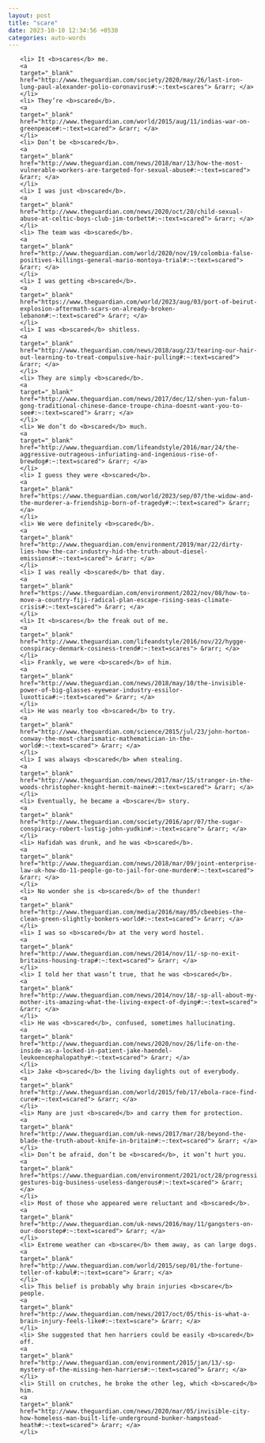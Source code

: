 ```yaml
---
layout: post
title: "scare"
date: 2023-10-10 12:34:56 +0530
categories: auto-words
---
```

<ol>

    <li> It <b>scares</b> me.
    <a 
    target="_blank" 
    href="http://www.theguardian.com/society/2020/may/26/last-iron-lung-paul-alexander-polio-coronavirus#:~:text=scares"> &rarr; </a>
    </li>
    <li> They’re <b>scared</b>.
    <a 
    target="_blank" 
    href="http://www.theguardian.com/world/2015/aug/11/indias-war-on-greenpeace#:~:text=scared"> &rarr; </a>
    </li>
    <li> Don’t be <b>scared</b>.
    <a 
    target="_blank" 
    href="http://www.theguardian.com/news/2018/mar/13/how-the-most-vulnerable-workers-are-targeted-for-sexual-abuse#:~:text=scared"> &rarr; </a>
    </li>
    <li> I was just <b>scared</b>.
    <a 
    target="_blank" 
    href="http://www.theguardian.com/news/2020/oct/20/child-sexual-abuse-at-celtic-boys-club-jim-torbett#:~:text=scared"> &rarr; </a>
    </li>
    <li> The team was <b>scared</b>.
    <a 
    target="_blank" 
    href="http://www.theguardian.com/world/2020/nov/19/colombia-false-positives-killings-general-mario-montoya-trial#:~:text=scared"> &rarr; </a>
    </li>
    <li> I was getting <b>scared</b>.
    <a 
    target="_blank" 
    href="https://www.theguardian.com/world/2023/aug/03/port-of-beirut-explosion-aftermath-scars-on-already-broken-lebanon#:~:text=scared"> &rarr; </a>
    </li>
    <li> I was <b>scared</b> shitless.
    <a 
    target="_blank" 
    href="http://www.theguardian.com/news/2018/aug/23/tearing-our-hair-out-learning-to-treat-compulsive-hair-pulling#:~:text=scared"> &rarr; </a>
    </li>
    <li> They are simply <b>scared</b>.
    <a 
    target="_blank" 
    href="http://www.theguardian.com/news/2017/dec/12/shen-yun-falun-gong-traditional-chinese-dance-troupe-china-doesnt-want-you-to-see#:~:text=scared"> &rarr; </a>
    </li>
    <li> We don’t do <b>scared</b> much.
    <a 
    target="_blank" 
    href="http://www.theguardian.com/lifeandstyle/2016/mar/24/the-aggressive-outrageous-infuriating-and-ingenious-rise-of-brewdog#:~:text=scared"> &rarr; </a>
    </li>
    <li> I guess they were <b>scared</b>.
    <a 
    target="_blank" 
    href="https://www.theguardian.com/world/2023/sep/07/the-widow-and-the-murderer-a-friendship-born-of-tragedy#:~:text=scared"> &rarr; </a>
    </li>
    <li> We were definitely <b>scared</b>.
    <a 
    target="_blank" 
    href="http://www.theguardian.com/environment/2019/mar/22/dirty-lies-how-the-car-industry-hid-the-truth-about-diesel-emissions#:~:text=scared"> &rarr; </a>
    </li>
    <li> I was really <b>scared</b> that day.
    <a 
    target="_blank" 
    href="https://www.theguardian.com/environment/2022/nov/08/how-to-move-a-country-fiji-radical-plan-escape-rising-seas-climate-crisis#:~:text=scared"> &rarr; </a>
    </li>
    <li> It <b>scares</b> the freak out of me.
    <a 
    target="_blank" 
    href="http://www.theguardian.com/lifeandstyle/2016/nov/22/hygge-conspiracy-denmark-cosiness-trend#:~:text=scares"> &rarr; </a>
    </li>
    <li> Frankly, we were <b>scared</b> of him.
    <a 
    target="_blank" 
    href="http://www.theguardian.com/news/2018/may/10/the-invisible-power-of-big-glasses-eyewear-industry-essilor-luxottica#:~:text=scared"> &rarr; </a>
    </li>
    <li> He was nearly too <b>scared</b> to try.
    <a 
    target="_blank" 
    href="http://www.theguardian.com/science/2015/jul/23/john-horton-conway-the-most-charismatic-mathematician-in-the-world#:~:text=scared"> &rarr; </a>
    </li>
    <li> I was always <b>scared</b> when stealing.
    <a 
    target="_blank" 
    href="http://www.theguardian.com/news/2017/mar/15/stranger-in-the-woods-christopher-knight-hermit-maine#:~:text=scared"> &rarr; </a>
    </li>
    <li> Eventually, he became a <b>scare</b> story.
    <a 
    target="_blank" 
    href="http://www.theguardian.com/society/2016/apr/07/the-sugar-conspiracy-robert-lustig-john-yudkin#:~:text=scare"> &rarr; </a>
    </li>
    <li> Hafidah was drunk, and he was <b>scared</b>.
    <a 
    target="_blank" 
    href="http://www.theguardian.com/news/2018/mar/09/joint-enterprise-law-uk-how-do-11-people-go-to-jail-for-one-murder#:~:text=scared"> &rarr; </a>
    </li>
    <li> No wonder she is <b>scared</b> of the thunder!
    <a 
    target="_blank" 
    href="http://www.theguardian.com/media/2016/may/05/cbeebies-the-clean-green-slightly-bonkers-world#:~:text=scared"> &rarr; </a>
    </li>
    <li> I was so <b>scared</b> at the very word hostel.
    <a 
    target="_blank" 
    href="http://www.theguardian.com/news/2014/nov/11/-sp-no-exit-britains-housing-trap#:~:text=scared"> &rarr; </a>
    </li>
    <li> I told her that wasn’t true, that he was <b>scared</b>.
    <a 
    target="_blank" 
    href="http://www.theguardian.com/news/2014/nov/18/-sp-all-about-my-mother-its-amazing-what-the-living-expect-of-dying#:~:text=scared"> &rarr; </a>
    </li>
    <li> He was <b>scared</b>, confused, sometimes hallucinating.
    <a 
    target="_blank" 
    href="http://www.theguardian.com/news/2020/nov/26/life-on-the-inside-as-a-locked-in-patient-jake-haendel-leukoencephalopathy#:~:text=scared"> &rarr; </a>
    </li>
    <li> Jake <b>scared</b> the living daylights out of everybody.
    <a 
    target="_blank" 
    href="http://www.theguardian.com/world/2015/feb/17/ebola-race-find-cure#:~:text=scared"> &rarr; </a>
    </li>
    <li> Many are just <b>scared</b> and carry them for protection.
    <a 
    target="_blank" 
    href="http://www.theguardian.com/uk-news/2017/mar/28/beyond-the-blade-the-truth-about-knife-in-britain#:~:text=scared"> &rarr; </a>
    </li>
    <li> Don’t be afraid, don’t be <b>scared</b>, it won’t hurt you.
    <a 
    target="_blank" 
    href="https://www.theguardian.com/environment/2021/oct/28/progressive-gestures-big-business-useless-dangerous#:~:text=scared"> &rarr; </a>
    </li>
    <li> Most of those who appeared were reluctant and <b>scared</b>.
    <a 
    target="_blank" 
    href="http://www.theguardian.com/uk-news/2016/may/11/gangsters-on-our-doorstep#:~:text=scared"> &rarr; </a>
    </li>
    <li> Extreme weather can <b>scare</b> them away, as can large dogs.
    <a 
    target="_blank" 
    href="http://www.theguardian.com/world/2015/sep/01/the-fortune-teller-of-kabul#:~:text=scare"> &rarr; </a>
    </li>
    <li> This belief is probably why brain injuries <b>scare</b> people.
    <a 
    target="_blank" 
    href="http://www.theguardian.com/news/2017/oct/05/this-is-what-a-brain-injury-feels-like#:~:text=scare"> &rarr; </a>
    </li>
    <li> She suggested that hen harriers could be easily <b>scared</b> off.
    <a 
    target="_blank" 
    href="http://www.theguardian.com/environment/2015/jan/13/-sp-mystery-of-the-missing-hen-harriers#:~:text=scared"> &rarr; </a>
    </li>
    <li> Still on crutches, he broke the other leg, which <b>scared</b> him.
    <a 
    target="_blank" 
    href="http://www.theguardian.com/news/2020/mar/05/invisible-city-how-homeless-man-built-life-underground-bunker-hampstead-heath#:~:text=scared"> &rarr; </a>
    </li>